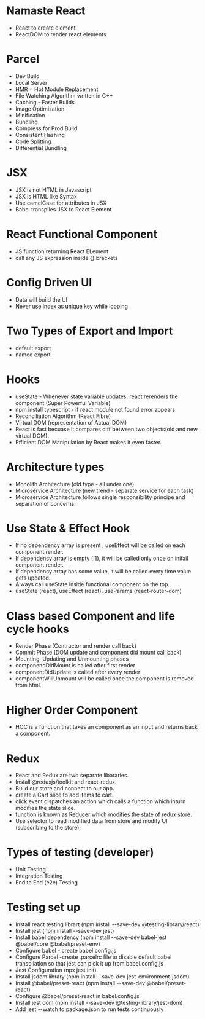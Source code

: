 # Namaste React 
- React to create element
- ReactDOM to render react elements

# Parcel
- Dev Build
- Local Server
- HMR = Hot Module Replacement
- File Watching Algorithm written in C++
- Caching - Faster Builds
- Image Optimization
- Minification 
- Bundling
- Compress for Prod Build
- Consistent Hashing
- Code Splitting
- Differential Bundling

# JSX
- JSX is not HTML in Javascript
- JSX is HTML like Syntax
- Use camelCase for attributes in JSX
- Babel transpiles JSX to React Element

# React Functional Component
- JS function returning React ELement
- call any JS expression inside {} brackets

# Config Driven UI
- Data will build the UI
- Never use index as unique key while looping

# Two Types of Export and Import
- default export 
- named export

# Hooks
- useState - Whenever state variable updates, react rerenders the component (Super Powerful Variable)
- npm install typescript - if react module not found error appears
- Reconciliation Algorithm (React Fibre)
- Virtual DOM (representation of Actual DOM)
- React is fast becuase it compares diff between two objects(old and new virtual DOM).
- Efficient DOM Manipulation by React makes it even faster.

# Architecture types
- Monolith Architecture (old type - all under one)
- Microservice Architecture (new trend - separate service for each task)
- Microservice Architecture follows single responsibility principe and separation of concerns.

# Use State & Effect Hook
- If no dependency array is present , useEffect will be called on each component render.
- If dependency array is empty ([]), it will be called only once on initail component render. 
- If dependency array has some value, it will be called every time value gets updated.
- Always call useState inside functional component on the top.
- useState (react), useEffect (react), useParams (react-router-dom)


# Class based Component and life cycle hooks
- Render Phase (Contructor and render call back)
- Commit Phase (DOM update and component did mount call back)
- Mounting, Updating and Unmounting phases
- componendDidMount is called after first render
- componentDidUpdate is called after every render
- componentWillUnmount will be called once the component is removed from html.

# Higher Order Component
- HOC is a function that takes an component as an input and returns back a component.

# Redux
- React and Redux are two separate libararies.
- Install @reduxjs/toolkit and react-redux.
- Build our store and connect to our app.
- create a Cart slice to add items to cart.
- click event dispatches an action which calls a function which inturn modifies the state slice.
- function is known as Reducer which modifies the state of redux store.
- Use selector to read modified data from store and modify UI (subscribing to the store);

# Types of testing (developer)
- Unit Testing
- Integration Testing
- End to End (e2e) Testing

# Testing set up
- Install react testing librart (npm install --save-dev @testing-library/react)
- Install jest (npm install --save-dev jest)
- Install babel dependency (npm install --save-dev babel-jest @babel/core @babel/preset-env)
- Configure babel - create babel.config.js 
- Configure Parcel -create .parcelrc file to disable default babel transpilation so that jest can pick it up from babel.config.js
- Jest Configuration (npx jest init).
- Install jsdom library (npm install --save-dev jest-environment-jsdom)
- Install @babel/preset-react (npm install --save-dev @babel/preset-react)
- Configure @babel/preset-react in babel.config.js
- Install jest dom (npm install --save-dev @testing-library/jest-dom)
- Add jest --watch to package.json to run tests continuously
